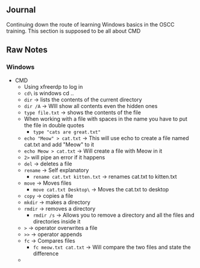 ## Journal

Continuing down the route of learning Windows basics in the OSCC training. This section is supposed to be all about CMD

## Raw Notes

### Windows
- CMD
	- Using xfreerdp to log in
	- ```cd\``` is windows cd ..
	- ```dir``` -> lists the contents of the current directory
	- ```dir /A``` -> WIll show all contents even the hidden ones
	- ```type file.txt``` -> shows the contents of the file
	- When working with a file with spaces in the name you have to put the file in double quotes
		- ```type "cats are great.txt"```
	- ```echo "Meow" > cat.txt``` -> This will use echo to create a file named cat.txt and add "Meow" to it
	- ```echo Meow > cat.txt``` -> Will create a file with Meow in it
	- ```2>``` will pipe an error if it happens
	- ```del``` -> deletes a file
	- ```rename``` -> Self explanatory
		- ```rename cat.txt kitten.txt``` -> renames cat.txt to kitten.txt
	- ```move``` -> Moves files
		- ```move cat.txt Desktop\``` -> Moves the cat.txt to desktop
	- ```copy``` -> copies a file
	- ```mkdir``` -> makes a directory
	- ```rmdir``` -> removes a directory
		- ```rmdir /s``` -> Allows you to remove a directory and all the files and directories inside it
	- ```>``` -> operator overwrites a file
	- ```>>``` -> operator appends
	- ```fc``` -> Compares files
		- ```fc meow.txt cat.txt``` -> Will compare the two files and state the difference
	- 